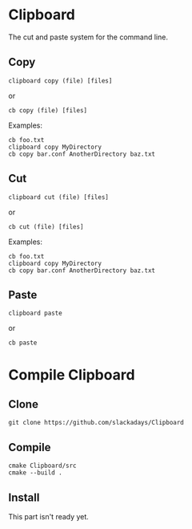 # Clipboard
The cut and paste system for the command line.

## Copy
`clipboard copy (file) [files]`

or

`cb copy (file) [files]`

Examples:

```
cb foo.txt
clipboard copy MyDirectory
cb copy bar.conf AnotherDirectory baz.txt
```
## Cut
`clipboard cut (file) [files]`

or

`cb cut (file) [files]`

Examples:

```
cb foo.txt
clipboard copy MyDirectory
cb copy bar.conf AnotherDirectory baz.txt
```
## Paste
`clipboard paste`

or

`cb paste`

# Compile Clipboard
## Clone
```
git clone https://github.com/slackadays/Clipboard
```
## Compile
```
cmake Clipboard/src
cmake --build .
```
## Install
This part isn't ready yet.